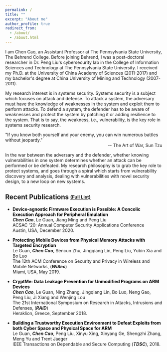 ```yaml
---
permalink: /
title: ""
excerpt: "About me"
author_profile: true
redirect_from: 
  - /about/
  - /about.html
---
```


I am Chen Cao, an Assistant Professor at The Pennsylvania State University, The Behrend College. Before joining Behrend, I was a post-doctoral researcher in Dr. Peng Liu's cybersecurity lab in the College of Information Sciences and Technology at The Pennsylvania State University.
I received my Ph.D. at the University of China Academy of Sciences (2011-2017) and my bachelor's degree at China University of Mining and Technology (2007-2011).

My research interest is in systems security.
Systems security is a subject which focuses on attack and defense.
To attack a system, the adversary must have the knowledge of weaknesses in the system and exploit them to perform attacks.
To defend a system, the defender has to be aware of weaknesses and protect the system by patching it or adding resilience to the system.
That is to say, the weakness, i.e., vulnerability, is the key role in systems security research.

"If you know both yourself and your enemy, you can win numerous battles without jeopardy."<br/>
<span style="float: right"> -- The Art of War, Sun Tzu </span>
<br/>

In the war between the adversary and the defender, whether knowing vulnerabilities in one system determines whether an attack can be performed or be defeated.
My research philosophy is to grab the key role to protect systems, and goes through a spiral which starts from vulnerability discovery and analysis, dealing with vulnerabilities with novel security design, to a new loop on new systems.

<!-- Over the past years, I have followed this research philosophy and worked on several systems.
I have done vulnerability discovery and vulnerability analysis in Android system.
I also have enhanced IoT (Internet of Things) system and vehicle system with hardware features. -->


## Recent Publications <sub><sup>[(Full List)](/publications/)</sup></sub>


* __<span style="color: black">Device-agnostic Firmware Execution is Possible: A Concolic Execution Approach for Peripheral Emulation</span>__<br/>
	__*Chen Cao*__, Le Guan, Jiang Ming and Peng Liu<br/>
	ACSAC '20: Annual Computer Security Applications Conference<br/>
	Austin, USA, December 2020.


* __<span style="color: black">Protecting Mobile Devices from Physical Memory Attacks with Targeted Encryption</span>__<br/>
	Le Guan, __*Chen Cao*__, Sencun Zhu, Jingqiang Lin, Peng Liu, Yubin Xia and Bo Luo<br/>
	The 12th ACM Conference on Security and Privacy in Wireless and Mobile Networks, (__*WiSec*__)<br/>
	Miami, USA, May 2019.

* __<span style="color: black">CryptMe: Data Leakage Prevention for Unmodified Programs on ARM Devices</span>__<br/>
	__*Chen Cao*__, Le Guan, Ning Zhang, Jingqiang Lin, Bo Luo, Neng Gao, Peng Liu, Ji Xiang and Wenjing Lou<br/>
	The 21st International Symposium on Research in Attacks, Intrusions and Defenses, (__*RAID*__)<br/>
	Heraklion, Greece, September 2018.


* __<span style="color: black">Building a Trustworthy Execution Environment to Defeat Exploits from both Cyber Space and Physical Space for ARM</span>__<br/>
	Le Guan, __*Chen Cao*__, Peng Liu, Xinyu Xing, Xinyang Ge, Shengzhi Zhang, Meng Yu and Trent Jaeger<br/>
	IEEE Transactions on Dependable and Secure Computing (__*TDSC*__), 2018.





